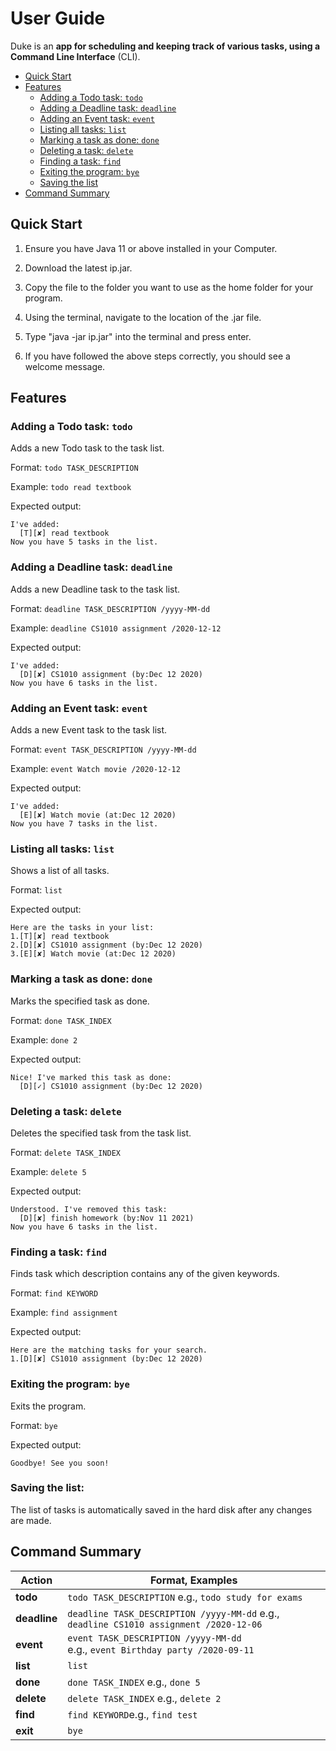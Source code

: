 # User Guide
Duke is an **app for scheduling and keeping track of various tasks, using a Command Line Interface** (CLI). 
* [Quick Start](#quick-start)
* [Features](#features)
    * [Adding a Todo task: `todo`](#adding-a-todo-task-todo)
    * [Adding a Deadline task: `deadline`](#adding-a-deadline-task-deadline)
    * [Adding an Event task: `event`](#adding-an-event-task-event)
    * [Listing all tasks: `list`](#listing-all-tasks-list)
    * [Marking a task as done: `done`](#marking-a-task-as-done-done)
    * [Deleting a task: `delete`](#deleting-a-task-delete)
    * [Finding a task: `find`](#finding-a-task-find)
    * [Exiting the program: `bye`](#exiting-the-program-bye)
    * [Saving the list](#saving-the-list)
* [Command Summary](#command-summary)

## Quick Start
1. Ensure you have Java 11 or above installed in your Computer.

2. Download the latest ip.jar.

3. Copy the file to the folder you want to use as the home folder for your program.

4. Using the terminal, navigate to the location of the .jar file.

5. Type "java -jar ip.jar" into the terminal and press enter.

6. If you have followed the above steps correctly, you should see a welcome message.

## Features
### Adding a Todo task: `todo`
Adds a new Todo task to the task list.

Format: `todo TASK_DESCRIPTION`

Example:
`todo read textbook`

Expected output:
```
I've added:
  [T][✘] read textbook
Now you have 5 tasks in the list.
```

### Adding a Deadline task: `deadline`
Adds a new Deadline task to the task list.

Format: `deadline TASK_DESCRIPTION /yyyy-MM-dd`

Example:
`deadline CS1010 assignment /2020-12-12`

Expected output:
```
I've added:
  [D][✘] CS1010 assignment (by:Dec 12 2020)
Now you have 6 tasks in the list.
```

### Adding an Event task: `event`
Adds a new Event task to the task list.

Format: `event TASK_DESCRIPTION /yyyy-MM-dd`

Example:
`event Watch movie /2020-12-12`

Expected output:
```
I've added:
  [E][✘] Watch movie (at:Dec 12 2020)
Now you have 7 tasks in the list.
```

### Listing all tasks: `list`
Shows a list of all tasks.

Format: `list`

Expected output:
```
Here are the tasks in your list:
1.[T][✘] read textbook
2.[D][✘] CS1010 assignment (by:Dec 12 2020)
3.[E][✘] Watch movie (at:Dec 12 2020)
```
### Marking a task as done: `done`
Marks the specified task as done.

Format: `done TASK_INDEX`

Example:
`done 2`

Expected output:
```
Nice! I've marked this task as done:
  [D][✓] CS1010 assignment (by:Dec 12 2020)
```

### Deleting a task: `delete`
Deletes the specified task from the task list.

Format: `delete TASK_INDEX`

Example:
`delete 5`

Expected output:
```
Understood. I've removed this task:
  [D][✘] finish homework (by:Nov 11 2021)
Now you have 6 tasks in the list.
```

### Finding a task: `find`
Finds task which description contains any of the given keywords.

Format: `find KEYWORD`

Example:
`find assignment`

Expected output:
```
Here are the matching tasks for your search. 
1.[D][✘] CS1010 assignment (by:Dec 12 2020)
```

### Exiting the program: `bye`
Exits the program.

Format: `bye`

Expected output:
```
Goodbye! See you soon!
```

### Saving the list:

The list of tasks is automatically saved in the hard disk after any changes are made.


## Command Summary

**Action** | **Format, Examples**
------------ | -------------
**todo**|`todo TASK_DESCRIPTION` e.g., `todo study for exams`
**deadline**|`deadline TASK_DESCRIPTION /yyyy-MM-dd` e.g., `deadline CS1010 assignment /2020-12-06`
**event**|`event TASK_DESCRIPTION /yyyy-MM-dd`<br>e.g., `event Birthday party /2020-09-11`
**list**|`list`
**done**|`done TASK_INDEX` e.g., `done 5`
**delete**|`delete TASK_INDEX` e.g., `delete 2`
**find**|`find KEYWORD`e.g., `find test`
**exit**|`bye`

